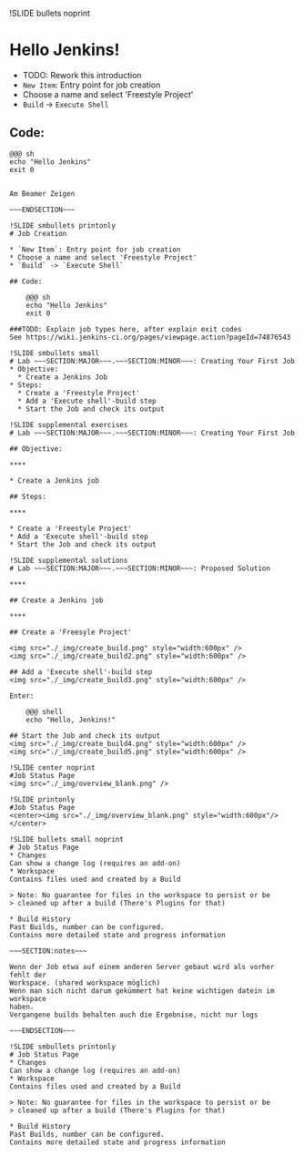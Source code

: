 !SLIDE bullets noprint
# Hello Jenkins!

* TODO: Rework this introduction
* `New Item`: Entry point for job creation
* Choose a name and select 'Freestyle Project'
* `Build` -> `Execute Shell`

## Code:

    @@@ sh
    echo "Hello Jenkins"
    exit 0 	  				 	 	 	   	 	  	   		  	 

~~~SECTION:notes~~~

Am Beamer Zeigen

~~~ENDSECTION~~~

!SLIDE smbullets printonly
# Job Creation

* `New Item`: Entry point for job creation
* Choose a name and select 'Freestyle Project'
* `Build` -> `Execute Shell`

## Code:

    @@@ sh
    echo "Hello Jenkins"
    exit 0

###TODO: Explain job types here, after explain exit codes
See https://wiki.jenkins-ci.org/pages/viewpage.action?pageId=74876543

!SLIDE smbullets small
# Lab ~~~SECTION:MAJOR~~~.~~~SECTION:MINOR~~~: Creating Your First Job
* Objective:
  * Create a Jenkins Job
* Steps:
  * Create a 'Freestyle Project'
  * Add a 'Execute shell'-build step
  * Start the Job and check its output

!SLIDE supplemental exercises
# Lab ~~~SECTION:MAJOR~~~.~~~SECTION:MINOR~~~: Creating Your First Job

## Objective:

****

* Create a Jenkins job

## Steps:

****

* Create a 'Freestyle Project'
* Add a 'Execute shell'-build step
* Start the Job and check its output

!SLIDE supplemental solutions
# Lab ~~~SECTION:MAJOR~~~.~~~SECTION:MINOR~~~: Proposed Solution

****

## Create a Jenkins job

****

## Create a 'Freesyle Project'

<img src="./_img/create_build.png" style="width:600px" />
<img src="./_img/create_build2.png" style="width:600px" />

## Add a 'Execute shell'-build step
<img src="./_img/create_build3.png" style="width:600px" />

Enter:

    @@@ shell
	echo "Hello, Jenkins!"

## Start the Job and check its output
<img src="./_img/create_build4.png" style="width:600px" />
<img src="./_img/create_build5.png" style="width:600px" />

!SLIDE center noprint
#Job Status Page
<img src="./_img/overview_blank.png" />

!SLIDE printonly
#Job Status Page
<center><img src="./_img/overview_blank.png" style="width:600px"/></center>

!SLIDE bullets small noprint
# Job Status Page
* Changes  
Can show a change log (requires an add-on)
* Workspace  
Contains files used and created by a Build

> Note: No guarantee for files in the workspace to persist or be
> cleaned up after a build (There's Plugins for that)

* Build History  
Past Builds, number can be configured.
Contains more detailed state and progress information

~~~SECTION:notes~~~

Wenn der Job etwa auf einem anderen Server gebaut wird als vorher fehlt der
Workspace. (shared workspace möglich)
Wenn man sich nicht darum gekümmert hat keine wichtigen datein im workspace
haben.
Vergangene builds behalten auch die Ergebnise, nicht nur logs

~~~ENDSECTION~~~

!SLIDE smbullets printonly
# Job Status Page
* Changes  
Can show a change log (requires an add-on)
* Workspace  
Contains files used and created by a Build

> Note: No guarantee for files in the workspace to persist or be
> cleaned up after a build (There's Plugins for that)

* Build History  
Past Builds, number can be configured.
Contains more detailed state and progress information
